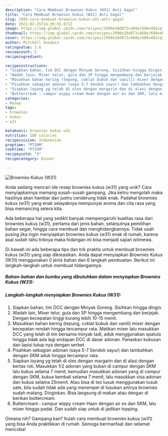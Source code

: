 ```yaml
---
description: "Cara Membuat Brownies Kukus (W31) Anti Gagal"
title: "Cara Membuat Brownies Kukus (W31) Anti Gagal"
slug: 1095-cara-membuat-brownies-kukus-w31-anti-gagal
date: 2021-02-25T14:39:55.671Z
image: https://img-global.cpcdn.com/recipes/2990e18d873c468e/680x482cq70/brownies-kukus-w31-foto-resep-utama.jpg
thumbnail: https://img-global.cpcdn.com/recipes/2990e18d873c468e/680x482cq70/brownies-kukus-w31-foto-resep-utama.jpg
cover: https://img-global.cpcdn.com/recipes/2990e18d873c468e/680x482cq70/brownies-kukus-w31-foto-resep-utama.jpg
author: Mitchell Goodwin
ratingvalue: 3.6
reviewcount: 5
recipeingredient:

recipeinstructions:
- "Siapkan bahan, tim DCC dengan Minyak Goreng. Sisihkan hingga dingin."
- "Wadah lain, Mixer telur, gula dan SP hingga mengembang dan berjejak. Dengan kecepatan tinggi kurang lebih 10-15 menit."
- "Masukkan bahan kering (tepung, coklat bubuk dan vanili) mixer dengan kecepatan rendah hingga tercampur rata. Matikan mixer lalu masukkan DCC yang telah di tim bersama minyak tadi, aduk menggunakan spatula hingga tidak ada lagi endapan DCC di dasar adonan. Panaskan kukusan dan lapisi tutup nya dengan serbet."
- "Pisahkan sebagian adonan (saya 5-7 Sendok sayur) dan tambahkan dengan SKM aduk hingga tercampur rata."
- "Siapkan loyang yg telah di oles dengan margarin dan di alasi dengan kertas roti. Masukkan 1/2 adonan yang bukan di campur dengan SKM lalu kukus selama 7 menit, kemudian masukkan adonan yang di campur dengan SKM, kukus kembali selama 7 menit, lalu masukkan sisa adonan dan kukus selama 25menit. Atau bisa di tes tusuk menggunakan tusuk sate, bila sudah tidak ada yang menempel di tusukan artinya brownies sudah matang. Dinginkan. Bisa langsung di makan atau dengan di berikan buttercream."
- "Buttercream : campur wippy cream Haan dengan air es dan SKM, lalu mixer hingga padat. Dan sudah siap untuk di jadikan topping."
categories:
- Resep
tags:
- brownies
- kukus
- w31

katakunci: brownies kukus w31 
nutrition: 188 calories
recipecuisine: Indonesian
preptime: "PT39M"
cooktime: "PT35M"
recipeyield: "3"
recipecategory: Dinner

---
```



![Brownies Kukus (W31)](https://img-global.cpcdn.com/recipes/2990e18d873c468e/680x482cq70/brownies-kukus-w31-foto-resep-utama.jpg)

Anda sedang mencari ide resep brownies kukus (w31) yang unik? Cara menyiapkannya memang susah-susah gampang. Jika keliru mengolah maka hasilnya akan hambar dan justru cenderung tidak enak. Padahal brownies kukus (w31) yang enak selayaknya mempunyai aroma dan cita rasa yang bisa memancing selera kita.

Ada beberapa hal yang sedikit banyak mempengaruhi kualitas rasa dari brownies kukus (w31), pertama dari jenis bahan, selanjutnya pemilihan bahan segar, hingga cara membuat dan menghidangkannya. Tidak usah pusing jika ingin menyiapkan brownies kukus (w31) enak di rumah, karena asal sudah tahu triknya maka hidangan ini bisa menjadi sajian istimewa.




Di bawah ini ada beberapa tips dan trik praktis untuk membuat brownies kukus (w31) yang siap dikreasikan. Anda dapat menyiapkan Brownies Kukus (W31) menggunakan 0 jenis bahan dan 6 langkah pembuatan. Berikut ini langkah-langkah untuk membuat hidangannya.

<!--inarticleads1-->

##### Bahan-bahan dan bumbu yang dibutuhkan dalam menyiapkan Brownies Kukus (W31):





<!--inarticleads2-->

##### Langkah-langkah menyiapkan Brownies Kukus (W31):

1. Siapkan bahan, tim DCC dengan Minyak Goreng. Sisihkan hingga dingin.
1. Wadah lain, Mixer telur, gula dan SP hingga mengembang dan berjejak. Dengan kecepatan tinggi kurang lebih 10-15 menit.
1. Masukkan bahan kering (tepung, coklat bubuk dan vanili) mixer dengan kecepatan rendah hingga tercampur rata. Matikan mixer lalu masukkan DCC yang telah di tim bersama minyak tadi, aduk menggunakan spatula hingga tidak ada lagi endapan DCC di dasar adonan. Panaskan kukusan dan lapisi tutup nya dengan serbet.
1. Pisahkan sebagian adonan (saya 5-7 Sendok sayur) dan tambahkan dengan SKM aduk hingga tercampur rata.
1. Siapkan loyang yg telah di oles dengan margarin dan di alasi dengan kertas roti. Masukkan 1/2 adonan yang bukan di campur dengan SKM lalu kukus selama 7 menit, kemudian masukkan adonan yang di campur dengan SKM, kukus kembali selama 7 menit, lalu masukkan sisa adonan dan kukus selama 25menit. Atau bisa di tes tusuk menggunakan tusuk sate, bila sudah tidak ada yang menempel di tusukan artinya brownies sudah matang. Dinginkan. Bisa langsung di makan atau dengan di berikan buttercream.
1. Buttercream : campur wippy cream Haan dengan air es dan SKM, lalu mixer hingga padat. Dan sudah siap untuk di jadikan topping.




Gimana nih? Gampang kan? Itulah cara membuat brownies kukus (w31) yang bisa Anda praktikkan di rumah. Semoga bermanfaat dan selamat mencoba!

